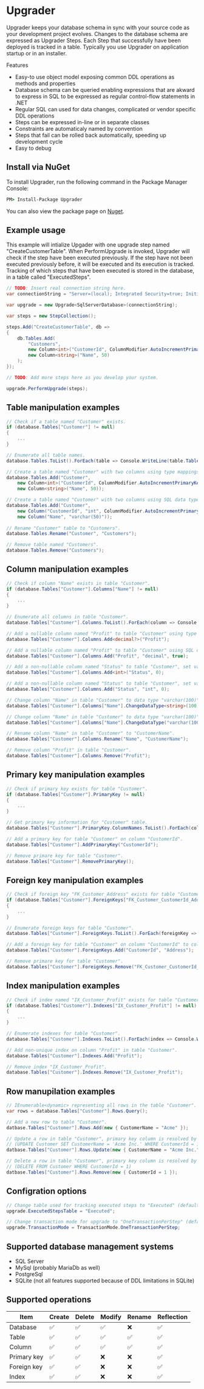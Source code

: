 # Upgrader
Upgrader keeps your database schema in sync with your source code as your development project evolves. Changes to the database schema are expressed as Upgrader Steps. Each Step that successfully have been deployed is tracked in a table. Typically you use Upgrader on application startup or in an installer.

Features
- Easy-to use object model exposing common DDL operations as methods and properties
- Database schema can be queried enabling expressions that are akward to express in SQL to be expressed as regular control-flow statements in .NET
- Regular SQL can used for data changes, complicated or vendor specific DDL operations
- Steps can be expressed in-line or in separate classes
- Constraints are automaticaly named by convention
- Steps that fail can be rolled back automatically, speeding up development cycle
- Easy to debug

## Install via NuGet
To install Upgrader, run the following command in the Package Manager Console:

```cmd
PM> Install-Package Upgrader
```

You can also view the package page on [Nuget](https://www.nuget.org/packages/Upgrader/).

## Example usage
This example will intialize Upgader with one upgrade step named "CreateCustomerTable". When PerformUpgrade is invoked, Upgrader will check if the step have been executed previously. If the step have not been executed previously before, it will be executed and its execution is tracked. Tracking of which steps that have been executed is stored in the database, in a table called "ExecutedSteps". 

```c#
// TODO: Insert real connection string here.
var connectionString = "Server=(local); Integrated Security=true; Initial Catalog=Acme";

var upgrade = new Upgrade<SqlServerDatabase>(connectionString);

var steps = new StepCollection();

steps.Add("CreateCustomerTable", db =>
{
	db.Tables.Add(
		"Customers", 
		new Column<int>("CustomerId", ColumnModifier.AutoIncrementPrimaryKey),
		new Column<string>("Name", 50)
	);
});

// TODO: Add more steps here as you develop your system.

upgrade.PerformUpgrade(steps);
```

## Table manipulation examples

```c#
// Check if a table named "Customer" exists.
if (database.Tables["Customer"] != null)
{
	...
}

// Enumerate all table names.
database.Tables.ToList().ForEach(table => Console.WriteLine(table.TableName));

// Create a table named "Customer" with two columns using type mappings.
database.Tables.Add("Customer",
	new Column<int>("CustomerId", ColumnModifier.AutoIncrementPrimaryKey),
	new Column<string>("Name", 50));

// Create a table named "Customer" with two columns using SQL data types.
database.Tables.Add("Customer",
	new Column("CustomerId", "int", ColumnModifier.AutoIncrementPrimaryKey),
	new Column("Name", "varchar(50)"));
	
// Rename "Customer" table to "Customers".
database.Tables.Rename("Customer", "Customers");

// Remove table named "Customers".
database.Tables.Remove("Customers");
```

## Column manipulation examples
```c#
// Check if column "Name" exists in table "Customer".
if (database.Tables["Customer"].Columns["Name"] != null)
{
	...
}

// Enumerate all columns in table "Customer".
database.Tables["Customer"].Columns.ToList().ForEach(column => Console.WriteLine(column.ColumnName));

// Add a nullable column named "Profit" to table "Customer" using type mappings.
database.Tables["Customer"].Columns.Add<decimal?>("Profit");

// Add a nullable column named "Profit" to table "Customer" using SQL data types.
database.Tables["Customer"].Columns.Add("Profit", "decimal", true);

// Add a non-nullable column named "Status" to table "Customer", set value "0" in all existing rows using type mappings.
database.Tables["Customer"].Columns.Add<int>("Status", 0);

// Add a non-nullable column named "Status" to table "Customer", set value "0" in all existing rows using SQL data types.
database.Tables["Customer"].Columns.Add("Status", "int", 0);

// Change column "Name" in table "Customer" to data type "varchar(100)" using type mappings.
database.Tables["Customer"].Columns["Name"].ChangeDataType<string>(100);

// Change column "Name" in table "Customer" to data type "varchar(100)" using SQL data types.
database.Tables["Customer"].Columns["Name"].ChangeDataType("varchar(100)");

// Rename column "Name" in table "Customer" to "CustomerName".
database.Tables["Customer"].Columns.Rename("Name", "CustomerName");

// Remove column "Profit" in table "Customer".
database.Tables["Customer"].Columns.Remove("Profit");
```

## Primary key manipulation examples
```c#
// Check if primary key exists for table "Customer".
if (database.Tables["Customer"].PrimaryKey != null)
{
	...
}

// Get primary key information for "Customer" table.
database.Tables["Customer"].PrimaryKey.ColumnNames.ToList().ForEach(columnName => Console.WriteLine(columnName));

// Add a primary key for table "Customer" on column "CustomerId".
database.Tables["Customer"].AddPrimaryKey("CustomerId");

// Remove primare key for table "Customer".
database.Tables["Customer"].RemovePrimaryKey();
```

## Foreign key manipulation examples
```c#
// Check if foreign key "FK_Customer_Address" exists for table "Customer".
if (database.Tables["Customer"].ForeignKeys["FK_Customer_CustomerId_Address"] != null)
{
	...
}

// Enumerate foreign keys for table "Customer".
database.Tables["Customer"].ForeignKeys.ToList().ForEach(foreignKey => Console.WriteLine(foreignKey.ForeignTable));

// Add a foreign key for table "Customer" on column "CustomerId" to column "CustomerId" in foreign table "Address".
database.Tables["Customer"].ForeignKeys.Add("CustomerId", "Address");

// Remove primare key for table "Customer".
database.Tables["Customer"].ForeignKeys.Remove("FK_Customer_CustomerId_Address");
```

## Index manipulation examples
```c#
// Check if index named "IX_Customer_Profit" exists for table "Customer".
if (database.Tables["Customer"].Indexes["IX_Customer_Profit"] != null)
{
	...
}

// Enumerate indexes for table "Customer".
database.Tables["Customer"].Indexes.ToList().ForEach(index => Console.WriteLine(index.IndexName));

// Add non-unique index on column "Profit" in table "Customer".
database.Tables["Customer"].Indexes.Add("Profit");

// Remove index "IX_Customer_Profit".
database.Tables["Customer"].Indexes.Remove("IX_Customer_Profit");
```

## Row manupilation examples
```c#
// IEnumerable<dynamic> representing all rows in the table "Customer".
var rows = database.Tables["Customer"].Rows.Query();

// Add a new row to table "Customer".
datbase.Tables["Customer"].Rows.Add(new { CustomerName = "Acme" });

// Update a row in table "Customer", primary key column is resolved by querying the database schema. 
// (UPDATE Customer SET CustomerName = 'Acme Inc.' WHERE CustomerId = 1)
datbase.Tables["Customer"].Rows.Update(new { CustomerName = "Acme Inc.", CustomerId = 1 });

// Delete a row in table "Customer", primary key column is resolved by querying the database schema. 
// (DELETE FROM Customer WHERE CustomerId = 1)
datbase.Tables["Customer"].Rows.Remove(new { CustomerId = 1 });
```

## Configration options
```c#
// Change table used for tracking executed steps to "Executed" (default is "ExecutedSteps").
upgrade.ExecutedStepsTable = "Executed";

// Change transaction mode for upgrade to "OneTransactionPerStep" (default is "None.")
upgrade.TransactionMode = TransactionMode.OneTransactionPerStep;
```

## Supported database management systems
- SQL Server
- MySql (probably MariaDb as well)
- PostgreSql
- SQLite (not all features supported because of DDL limitations in SQLite)

## Supported operations
Item | Create | Delete | Modify | Rename | Reflection
---- | ------ | ------ | ------ | ------ | ----------
Database | :white_check_mark: | :white_check_mark: | :white_check_mark: | :x: | :white_check_mark:
Table | :white_check_mark: | :white_check_mark: | :white_check_mark: | :white_check_mark: | :white_check_mark:
Column | :white_check_mark: | :white_check_mark: | :white_check_mark: | :white_check_mark: | :white_check_mark:
Primary key | :white_check_mark: | :white_check_mark: | :x: | :x: | :white_check_mark:
Foreign key | :white_check_mark: | :white_check_mark: | :x: | :x: | :white_check_mark:
Index | :white_check_mark: | :white_check_mark: | :x: | :x: | :white_check_mark:
